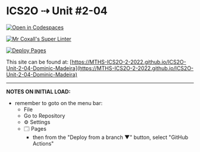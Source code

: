 # ICS2O ⇢ Unit #2-04

[![Open in Codespaces](https://classroom.github.com/assets/launch-codespace-f4981d0f882b2a3f0472912d15f9806d57e124e0fc890972558857b51b24a6f9.svg)](https://classroom.github.com/open-in-codespaces?assignment_repo_id=10592476)

[![Mr Coxall's Super Linter](https://github.com/MTHS-ICS2O-2-2022/ICS2O-Unit-2-04-Dominic-Madeira/workflows/Mr%20Coxall's%20Super%20Linter/badge.svg)](https://github.com/MTHS-ICS2O-2-2022/ICS2O-Unit-2-04-Dominic-Madeira/actions)

[![Deploy Pages](https://github.com/MTHS-ICS2O-2-2022/ICS2O-Unit-2-04-Dominic-Madeira/workflows/Deploy%20Pages/badge.svg)](https://github.com/MTHS-ICS2O-2-2022/ICS2O-Unit-2-04-Dominic-Madeira/actions)

This site can be found at: [https://MTHS-ICS2O-2-2022.github.io/ICS2O-Unit-2-04-Dominic-Madeira](https://MTHS-ICS2O-2-2022.github.io/ICS2O-Unit-2-04-Dominic-Madeira)

---

**NOTES ON INITIAL LOAD:**
- remember to goto on the menu bar:
  - File
  - Go to Repository
  - ⚙ Settings
  - 🗔 Pages
    - then from the "Deploy from a branch ▼" button, select "GitHub Actions"
